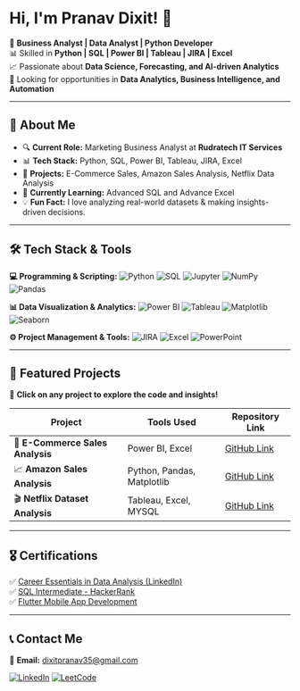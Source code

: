 # **Hi, I'm Pranav Dixit! 👋**  

🚀 **Business Analyst | Data Analyst | Python Developer**  
📊 Skilled in **Python | SQL | Power BI | Tableau | JIRA | Excel**  
📈 Passionate about **Data Science, Forecasting, and AI-driven Analytics**  
🎯 Looking for opportunities in **Data Analytics, Business Intelligence, and Automation**  

---

## **🌟 About Me**
- 🔍 **Current Role:** Marketing Business Analyst at **Rudratech IT Services**  
- 📊 **Tech Stack:** Python, SQL, Power BI, Tableau, JIRA, Excel  
- 🚀 **Projects:** E-Commerce Sales, Amazon Sales Analysis, Netflix Data Analysis  
- 🌱 **Currently Learning:** Advanced SQL and Advance Excel
- 💡 **Fun Fact:** I love analyzing real-world datasets & making insights-driven decisions.  

---

## **🛠️ Tech Stack & Tools**  
**💻 Programming & Scripting:** ![Python](https://img.shields.io/badge/Python-3776AB?style=for-the-badge&logo=python&logoColor=white) ![SQL](https://img.shields.io/badge/SQL-4479A1?style=for-the-badge&logo=mysql&logoColor=white) ![Jupyter](https://img.shields.io/badge/Jupyter-F37626?style=for-the-badge&logo=jupyter&logoColor=white) ![NumPy](https://img.shields.io/badge/Numpy-013243?style=for-the-badge&logo=numpy&logoColor=white) ![Pandas](https://img.shields.io/badge/Pandas-150458?style=for-the-badge&logo=pandas&logoColor=white)  

**📊 Data Visualization & Analytics:** ![Power BI](https://img.shields.io/badge/PowerBI-F2C811?style=for-the-badge&logo=powerbi&logoColor=white) ![Tableau](https://img.shields.io/badge/Tableau-005F9E?style=for-the-badge&logo=tableau&logoColor=white) ![Matplotlib](https://img.shields.io/badge/Matplotlib-3776AB?style=for-the-badge&logo=python&logoColor=white) ![Seaborn](https://img.shields.io/badge/Seaborn-3776AB?style=for-the-badge&logo=python&logoColor=white)  

**⚙️ Project Management & Tools:** ![JIRA](https://img.shields.io/badge/JIRA-0052CC?style=for-the-badge&logo=jira&logoColor=white) ![Excel](https://img.shields.io/badge/Microsoft_Excel-217346?style=for-the-badge&logo=microsoft-excel&logoColor=white) ![PowerPoint](https://img.shields.io/badge/PowerPoint-B7472A?style=for-the-badge&logo=microsoft-powerpoint&logoColor=white)  

---

## **🚀 Featured Projects**  
📂 **Click on any project to explore the code and insights!**  

| Project | Tools Used | Repository Link |
|---------|-----------|----------------|
| 🛒 **E-Commerce Sales Analysis** | Power BI, Excel | [GitHub Link](https://github.com/Pranavdixitofficial/E-Commerce_sales_analysis) |
| 📈 **Amazon Sales Analysis** | Python, Pandas, Matplotlib | [GitHub Link](https://github.com/Pranavdixitofficial/Amazon_india_sales/tree/main) |
| 🎬 **Netflix Dataset Analysis** | Tableau, Excel, MYSQL | [GitHub Link](https://github.com/Pranavdixitofficial/Netflix-Data-Analytics) |

---

## **🎖️ Certifications**  
✅ [Career Essentials in Data Analysis (LinkedIn)](https://www.linkedin.com/learning/certificates/bd16e8e9b82d2d8a1e9522b60461ee00ffbda2288ff9a3904a8a4df33ecc9a75)  
✅ [SQL Intermediate - HackerRank](https://www.hackerrank.com/certificates/iframe/5796cea75362)  
✅ [Flutter Mobile App Development](https://credentials.cromacampus.com/pdfdownload/551)  


---

## **📞 Contact Me**  
📩 **Email:** dixitpranav35@gmail.com  

[![LinkedIn](https://img.shields.io/badge/LinkedIn-0077B5?style=for-the-badge&logo=linkedin&logoColor=white)](https://www.linkedin.com/in/pranavdixitofficial/) [![LeetCode](https://img.shields.io/badge/LeetCode-FFA116?style=for-the-badge&logo=leetcode&logoColor=white)](https://leetcode.com/u/pranavdixitofficial/)  
